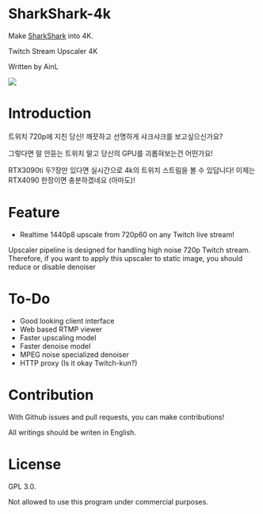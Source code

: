 # SharkShark-4k

Make [SharkShark](https://www.twitch.tv/tizmtizm) into 4K.

Twitch Stream Upscaler 4K

Written by AinL

![](https://ifh.cc/g/LjbTr2.jpg)

# Introduction

트위치 720p에 지친 당신! 깨끗하고 선명하게 샤크샤크를 보고싶으신가요?

그렇다면 말 안듣는 트위치 말고 당신의 GPU를 괴롭혀보는건 어떤가요!

RTX3090ti 두?장만 있다면 실시간으로 4k의 트위치 스트림을 볼 수 있답니다! 이제는 RTX4090 한장이면 충분하겠네요 (아마도)!

# Feature

- Realtime 1440p8 upscale from 720p60 on any Twitch live stream!

Upscaler pipeline is designed for handling high noise 720p Twitch stream.
Therefore, if you want to apply this upscaler to static image, you should reduce or disable denoiser

# To-Do

- Good looking client interface
- Web based RTMP viewer
- Faster upscaling model
- Faster denoise model
- MPEG noise specialized denoiser
- HTTP proxy (Is it okay Twitch-kun?)

# Contribution

With Github issues and pull requests, you can make contributions!

All writings should be writen in English.

# License

GPL 3.0.

Not allowed to use this program under commercial purposes.